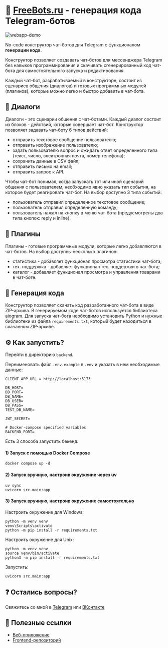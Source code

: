# 🤖 [FreeBots.ru](https://freebots.ru) - генерация кода Telegram-ботов

![webapp-demo](docs/webapp-demo.gif)

No-code конструктор чат-ботов для Telegram с функционалом **генерации кода**.

Конструктор позволяет создавать чат-ботов для мессенджера Telegram без навыков программирования и скачивать 
сгенерированный код чат-бота для самостоятельного запуска и редактирования.

Каждый чат-бот, разрабатываемый в конструкторе, состоит из сценариев общения (диалогов) и готовых программных модулей 
(плагинов), которые можно легко и быстро добавить в чат-бота.

## 💬 Диалоги
Диалоги - это сценарии общения с чат-ботами. Каждый диалог состоит из блоков - действий, которые совершает чат-бот. 
Конструктор позволяет задавать чат-боту 6 типов действий:
- отправить текстовое сообщение пользователю;
- отправить изображение пользователю;
- задать пользователю вопрос и ожидать ответ определенного типа (текст, число, электронная почта, номер телефона);
- сохранить данные в CSV файл;
- отправить письмо на email;
- отправить запрос к API.

Чтобы чат-бот понимал, когда запускать тот или иной сценарий общения с пользователем, необходимо явно указать тип 
события, на которое будет реагировать чат-бот. На выбор доступно 3 типа событий:
- пользователь отправил определенное текстовое сообщение;
- пользователь отправил определенную команду;
- пользователь нажал на кнопку в меню чат-бота (предусмотрены два типа кнопок: reply и inline).

## 🔋 Плагины 
Плагины - готовые программные модули, которые легко добавляются в чат-ботов. На выбор доступны несколько плагинов:
- статистика - добавляет функционал просмотра статистики чат-бота;
- тех. поддержка - добавляет функционал тех. поддержки в чат-бота;
- каталог - добавляет функционал просмотра и управления товарами в чат-боте.


## 🚀 Генерация кода
Конструктор позволяет скачать код разработанного чат-бота в виде ZIP-архива. В генерируемом коде чат-ботов используется
библиотека [aiogram](https://github.com/aiogram/aiogram). Для запуска чат-бота необходимо установить Python и нужные 
библиотеки из файла `requirements.txt`, который будет находиться в скачанном ZIP-архиве.

## ⚙️ Как запустить?
Перейти в директорию `backend`.

Переименовать файл `.env.example` в `.env` и указать в нем необходимые данные:
```
CLIENT_APP_URL = http://localhost:5173

DB_HOST= 
DB_PORT= 
DB_NAME= 
DB_USER= 
DB_PASS= 
TEST_DB_NAME= 

JWT_SECRET= 

# Docker-compose specified variables
BACKEND_PORT=
```

Есть 3 способа запустить бекенд:

#### 1) Запуск с помощью Docker Compose
```commandline
docker compose up -d
```

#### 2) Запуск вручную, настроив окружение через uv
```commandline
uv sync
uvicorn src.main:app
```

#### 3) Запуск вручную, настроив окружение самостоятельно
Настроить окружение для Windows:
```commandline
python -m venv venv
venv\Scripts\activate
python -m pip install -r requirements.txt
```

Настроить окружение для Unix:
```commandline
python -m venv venv
source venv/bin/activate
python3 -m pip install -r requirements.txt
```

Запустить:
```commandline
uvicorn src.main:app
```

## ❓ Остались вопросы?
Свяжитесь со мной в [Telegram](https://t.me/profatsky) или [ВКонтакте](https://vk.com/profatsky)

## 🔗 Полезные ссылки
- [Веб-приложение](https://freebots.ru)
- [Frontend-репозиторий](https://github.com/profatsky/freebots-frontend)